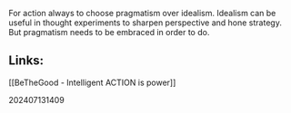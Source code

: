 For action always to choose pragmatism over idealism.  Idealism can be useful in thought experiments to sharpen perspective and hone strategy. But pragmatism needs to be embraced in order to do.


## Links: 

[[BeTheGood - Intelligent ACTION is power]]


202407131409
